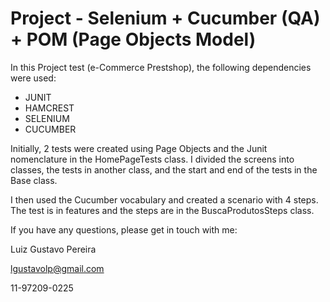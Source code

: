 # Project - Selenium + Cucumber (QA) + POM (Page Objects Model)

In this Project test (e-Commerce Prestshop), the following dependencies were used:

* JUNIT
* HAMCREST
* SELENIUM
* CUCUMBER

Initially, 2 tests were created using Page Objects and the Junit nomenclature in the HomePageTests class. I divided the screens into classes, the tests in another class, and the start and end of the tests in the Base class.

I then used the Cucumber vocabulary and created a scenario with 4 steps. The test is in features and the steps are in the BuscaProdutosSteps class.

If you have any questions, please get in touch with me: 

Luiz Gustavo Pereira

lgustavolp@gmail.com

11-97209-0225
